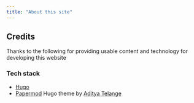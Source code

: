 ```yaml
---
title: "About this site"
---
```


## Credits

Thanks to the following for providing usable content and technology for developing this website

### Tech stack

- [Hugo](https://gohugo.io/)
- [Papermod](https://github.com/adityatelange/hugo-PaperMod) Hugo theme by [Aditya Telange](https://github.com/adityatelange)
